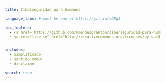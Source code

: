 ```yaml
---
title: Ciberseguridad para humanos

language_tabs: # must be one of https://git.io/vQNgJ

toc_footers:
  - <a href='https://github.com/nmendezgranton/ciberseguridad-para-humanos'>Contribuir</a>
  - <a rel="license" href="http://creativecommons.org/licenses/by-sa/4.0/"><img alt="Licencia Creative Commons" style="border-width:0" src="https://i.creativecommons.org/l/by-sa/4.0/88x31.png" /></a><br /><a rel="license" href="http://creativecommons.org/licenses/by-sa/4.0/">Creative Commons Atribución <br />CompartirIgual 4.0 Int</a>.


includes:
  - simplificado
  - sentido-comun
  - disclaimer

search: true
---
```

